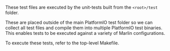 These test files are executed by the unit-tests built from the `<root>/test` folder.

These are placed outside of the main PlatformIO test folder so we can collect all test files and compile them into multiple PlatformIO test binaries. This enables tests to be executed against a variety of Marlin configurations.

To execute these tests, refer to the top-level Makefile.
